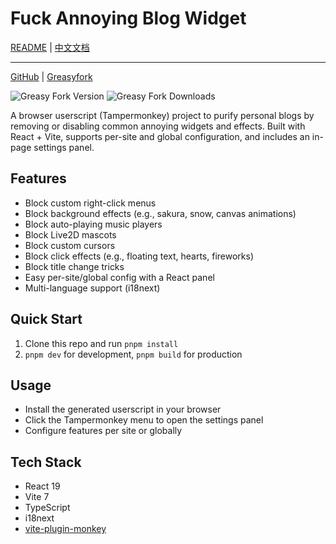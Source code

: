 # Fuck Annoying Blog Widget

[README](README.md) | [中文文档](README_zh-CN.md)

------

[GitHub](https://github.com/qixing-jk/fuck-annoying-blog-widget) |
[Greasyfork](https://greasyfork.org/scripts/543963)

![Greasy Fork Version](https://img.shields.io/greasyfork/v/543963)
![Greasy Fork Downloads](https://img.shields.io/greasyfork/dt/543963)

A browser userscript (Tampermonkey) project to purify personal blogs by removing or disabling common annoying widgets
and effects. Built with React + Vite, supports per-site and global configuration, and includes an in-page settings
panel.

## Features

- Block custom right-click menus
- Block background effects (e.g., sakura, snow, canvas animations)
- Block auto-playing music players
- Block Live2D mascots
- Block custom cursors
- Block click effects (e.g., floating text, hearts, fireworks)
- Block title change tricks
- Easy per-site/global config with a React panel
- Multi-language support (i18next)

## Quick Start

1. Clone this repo and run `pnpm install`
2. `pnpm dev` for development, `pnpm build` for production

## Usage

- Install the generated userscript in your browser
- Click the Tampermonkey menu to open the settings panel
- Configure features per site or globally

## Tech Stack

- React 19
- Vite 7
- TypeScript
- i18next
- [vite-plugin-monkey](https://github.com/lisonge/vite-plugin-monkey)
